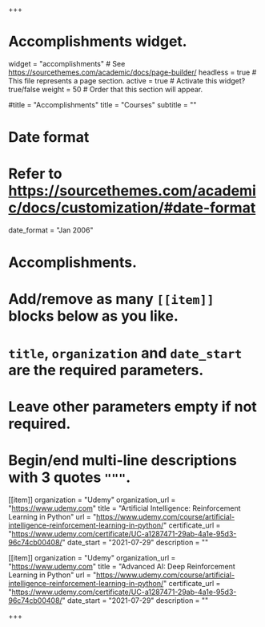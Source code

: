 +++
# Accomplishments widget.
widget = "accomplishments"  # See https://sourcethemes.com/academic/docs/page-builder/
headless = true  # This file represents a page section.
active = true  # Activate this widget? true/false
weight = 50  # Order that this section will appear.

#title = "Accomplish&shy;ments"
title = "Courses"
subtitle = ""

# Date format
#   Refer to https://sourcethemes.com/academic/docs/customization/#date-format
date_format = "Jan 2006"

# Accomplishments.
#   Add/remove as many `[[item]]` blocks below as you like.
#   `title`, `organization` and `date_start` are the required parameters.
#   Leave other parameters empty if not required.
#   Begin/end multi-line descriptions with 3 quotes `"""`.

[[item]]
  organization = "Udemy"
  organization_url = "https://www.udemy.com"
  title = "Artificial Intelligence: Reinforcement Learning in Python"
  url = "https://www.udemy.com/course/artificial-intelligence-reinforcement-learning-in-python/"
  certificate_url = "https://www.udemy.com/certificate/UC-a1287471-29ab-4a1e-95d3-96c74cb00408/"
  date_start = "2021-07-29"
  description = ""
  
[[item]]
  organization = "Udemy"
  organization_url = "https://www.udemy.com"
  title = "Advanced AI: Deep Reinforcement Learning in Python"
  url = "https://www.udemy.com/course/artificial-intelligence-reinforcement-learning-in-python/"
  certificate_url = "https://www.udemy.com/certificate/UC-a1287471-29ab-4a1e-95d3-96c74cb00408/"
  date_start = "2021-07-29"
  description = ""

+++
